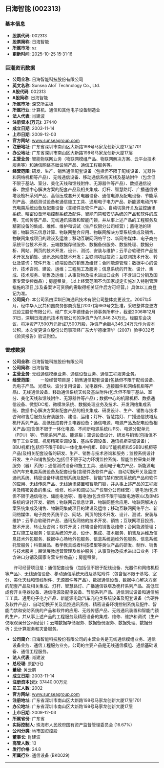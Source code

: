 ## 日海智能 (002313)

### 基本信息

- **股票代码**: 002313
- **股票简称**: 日海智能
- **所属市场**: sz
- **更新时间**: 2025-10-25 15:31:16

### 巨潮资讯数据

- **公司全称**: 日海智能科技股份有限公司
- **英文名称**: Sunsea AIoT Technology Co., Ltd.
- **A股代码**: 002313
- **A股简称**: 日海智能
- **所属市场**: 深交所主板
- **所属行业**: 计算机、通信和其他电子设备制造业
- **法人代表**: 肖建波
- **注册资本(万元)**: 37440
- **成立日期**: 2003-11-14
- **上市日期**: 2009-12-03
- **官方网站**: www.sunseagroup.com
- **注册地址**: 广东省深圳市南山区大新路198号马家龙创新大厦17层1701
- **办公地址**: 广东省深圳市南山区大新路198号马家龙创新大厦17层
- **主营业务**: 智能物联网业务（物联网模组产品、物联网解决方案、云平台技术服务等）和通信网络基础设施产品、通信工程服务等。
- **经营范围**: 研发、生产、销售通信配套设备（包括但不限于配线设备、光器件和网络机柜等产品）、无线通信设备、移动通信系统天线及基站附件（包含但不限于基站、室分、美化天线和馈线附件、无源器件等产品）、数据通信设备、数据中心解决方案的配套产品及相关集成、灯杆、智慧路灯、广播通信铁塔及桅杆系列产品、高低压成套开关电器设备、通信电源及配电设备、节能系列产品、通信测试设备和通信施工工具、通用电子电力产品、新能源电动汽车充电类系统设备及配套设备（含硬件及软件产品）、自动切换开关及监控通讯系统、精密设备环境控制系统及配件、智能门禁和安防系统的产品和软件的应用、无线传感产品、无线通讯装置和智能门锁，并从事上述产品的工程服务及精密设备的集成、维修、维护和调试（生产仅限分公司经营）；蓄电池的转销；物联网云信息计算、物联网整合应用、物联网解决方案系统集成及销售、物联网集成项目的建设及运维；移动互联网网络平台、新网络媒体、电子商务系统平台技术开发、云端数据存储服务、数据备份服务、数据处理、数据分析、网站、网页的技术开发、设计、测试、安装与维护；云平台软硬件产品技术开发及销售、通讯及网络技术开发；互联网项目投资；互联网技术开发、转让及咨询；软件开发；终端设备的销售及维修；合同能源管理；数据中心的设计、技术咨询、建设、运维；工程施工及服务；信息系统的开发、设计、集成、技术服务、销售及运维；从事货物及技术进出口业务（不含进口分销及国家专营专控商品）；房屋租赁。（以上经营范围不含国家规定实施准入特别管理措施的项目,涉及备案许可资质的需取得相关证件后方可经营。）具体以工商登记为准。
- **公司简介**: 本公司系由深圳日海通讯技术有限公司整体变更设立。2007年5月，经中华人民共和国商务部商资批[2007]第663号文批准，采取整体变更方式设立股份有限公司。经广东大华德律会计师事务所审计，截至2006年12月31日，深圳日海通讯技术有限公司的净资产为11,846.24万元。经股东会决议，将净资产7,500万元折成7,500万股，净资产余额4,346.24万元作为资本公积。本次变更设立股份公司事项经广东大华德律深华（2007）验字032号《验资报告》验证到位。

### 雪球数据

- **公司全称**: 日海智能科技股份有限公司
- **公司简称**: 日海智能
- **主营业务**: 无线通信模组业务、通信设备业务、通信工程服务业务。
- **经营范围**: 　　一般经营项目是：销售通信配套设备(包括但不限于配线设备、光电子产品、光模块、波分复用设备、光电器件、连接器件和网络机柜等产品)、无线通信设备、移动通信系统天线及基站附件(包含但不限于基站、室分、美化天线和馈线附件、无源器件等产品)；数据中心的机房机柜、数据通信设备、微型DC柜、微模块系统、数据处理业务及技术、开发网络集成系统、数据中心解决方案和配套产品的相关集成、研发设计、生产、销售与技术咨询和售后服务及安装服务、建设、运维；灯杆、智慧路灯、广播通信铁塔及桅杆系列产品、高低压成套开关电器设备；通信电源、电源产品及配电设备相关产品(包含但不限于一体化电源、不间断电源系统(UPS)、电源分配单元（PDU）等)、节能系列产品、能源柜；空调设备设计、研发与销售(包括但不限于工业空调、机房精密空调设备、基站空调设备、通讯机柜空调设备)；BBU机柜(包括但不限于BBU一体化集中机柜、BBU节能机柜和5GBBU机柜等产品)及相关配套设备的研发、生产、销售与技术咨询和服务；监控系统设计开发、生产和销售服务(包括但不限于动力环境监控系统、智能监控采集处理服务（器）系统)；通信测试设备和施工工具、通用电子电力产品、新能源电动汽车充电类系统设备及配套设备(含硬件及软件产品)、自动切换开关及监控通讯系统、精密设备环境控制系统及配件、智能门禁和安防系统的产品和软件的应用、无线传感产品、无线通讯装置和智能门锁，并从事上述产品的工程服务及精密设备的集成、维修、维护和调试(生产仅限分公司经营)；锂电池(包含但不限于通信电池、储能电池等)、蓄电池(包含但不限于铅酸电池等)以及BMS系统的设计开发、销售；物联网云信息计算、物联网整合应用、物联网解决方案系统集成及销售、物联网集成项目的建设及运维；移动互联网网络平台、新网络媒体、电子商务系统平台、网站、网页的技术开发、设计、测试、安装与维护；云平台软硬件产品、通讯及网络的技术开发、销售；互联网项目投资、技术开发、转让及咨询；软件开发；终端设备的销售及维修；合同能源管理；工程施工及服务；信息系统的开发、设计、集成、技术服务、销售及运维及信息技术外包服务、数据中心场地外包服务、信息系统运维外包服务、信息系统托管服务；科普展品、教学教具或者科技模型等类似产品的研发、制作、销售与技术服务；展馆展教运营管理及维护服务；从事货物及技术进出口业务（不含进口分销及国家专营专控商品）；房屋租赁。

　　许可经营项目是：通信配套设备（包括但不限于配线设备、光器件和网络机柜等产品）、无线通信设备、移动通信系统天线及基站附件（包含但不限于基站、室分、美化天线和馈线附件、无源器件等产品）、数据通信设备、数据中心解决方案的配套产品及相关集成、灯杆、智慧路灯、广播通信铁塔及桅杆系列产品、高低压成套开关电器设备、通信电源及配电设备、节能系列产品、通信测试设备和通信施工工具、通用电子电力产品、新能源电动汽车充电类系统设备及配套设备（含硬件及软件产品）、自动切换开关及监控通讯系统、精密设备环境控制系统及配件、智能门禁和安防系统的产品和软件的应用、无线传感产品、无线通讯装置和智能门锁的生产，并从事上述产品的工程服务及精密设备的集成、维修、维护和调试（生产仅限观澜分公司经营）；云端数据存储服务、数据备份服务、数据处理、数据分析；云计算服务和灾备服务。
- **公司简介**: 日海智能科技股份有限公司的主营业务是无线通信模组业务、通信设备业务、通信工程服务业务。公司的主要产品是无线通信模组、通信基础设备、通信工程服务。
- **法人代表**: 肖建波
- **总经理**: 原舒(代)
- **董秘**: 黄云鹏
- **成立日期**: 2003-11-14
- **注册资本(元)**: 37440.00万元
- **员工人数**: 2002
- **官方网站**: www.sunseagroup.com
- **注册地址**: 广东省深圳市南山区大新路198号马家龙创新大厦17层1701
- **办公地址**: 广东省深圳市南山区大新路198号马家龙创新大厦17层
- **上市日期**: 2009-12-03
- **所属省份**: 广东省
- **实际控制人**: 珠海市人民政府国有资产监督管理委员会 (16.67%)
- **公司分类**: 地市国资控股
- **董事长**: 肖建波
- **高管人数**: 13
- **发行价格**: 24.8
- **所属行业**: 通信设备 (BK0029)

---